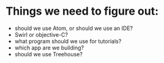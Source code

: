 # Things we need to figure out:

- should we use Atom, or should we use an IDE? 
- Swirl or objective-C?
- what program should we use for tutorials?
- which app are we building?
- should we use Treehouse?
